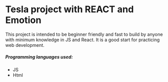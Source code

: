 # Tesla project with REACT and Emotion 

This project is intended to be beginner friendly and fast to build by anyone with minimum knowledge in JS and React. 
It is a good start for practicing web development.

##### Programming languages used:
* JS
* Html
